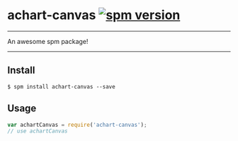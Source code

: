 # achart-canvas [![spm version](http://spmjs.io/badge/achart-canvas)](http://spmjs.io/package/achart-canvas)

---

An awesome spm package!

---

## Install

```
$ spm install achart-canvas --save
```

## Usage

```js
var achartCanvas = require('achart-canvas');
// use achartCanvas
```
